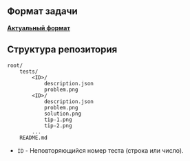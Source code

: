 
## Формат задачи
**[Актуальный формат](https://github.com/nkg-17/math-tests)**

## Структура репозитория
```
root/
    tests/
        <ID>/
            description.json
            problem.png
        <ID>/
            description.json
            problem.png
            solution.png
            tip-1.png
            tip-2.png
        ...
    README.md
```
- `ID` - Неповторяющийся номер теста (строка или число).
